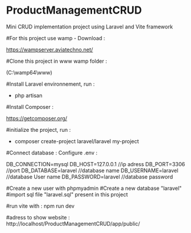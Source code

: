 # ProductManagementCRUD
Mini CRUD implementation project using Laravel and Vite framework 

#For this project use wamp - Download : 

https://wampserver.aviatechno.net/

#Clone this project in www wamp folder : 

(C:\wamp64\www)

#Install Laravel environnement, run :

- php artisan

#Install Composer :  

https://getcomposer.org/


#initialize the project, run : 

- composer create-project laravel/laravel my-project

#Connect database : 
Configure .env :

DB_CONNECTION=mysql
DB_HOST=127.0.0.1 //ip adress
DB_PORT=3306 //port
DB_DATABASE=laravel //database name
DB_USERNAME=laravel //database User name
DB_PASSWORD=laravel //database password 

#Create a new user with phpmyadmin
#Create a new database "laravel"
#import sql file "laravel.sql" present in this project


#run vite with : npm run dev

#adress to show website : http://localhost/ProductManagementCRUD/app/public/